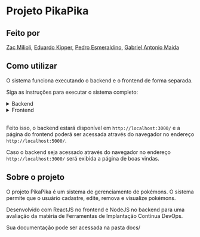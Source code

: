 # Projeto PikaPika

## Feito por
[Zac Milioli](https://www.linkedin.com/in/zac-milioli/), [Eduardo Kipper](https://www.linkedin.com/in/eduardo-kipper-3451771a4/), [Pedro Esmeraldino](https://www.linkedin.com/in/pedro-esmeraldino-922b82214/), [Gabriel Antonio Maida](https://github.com/GabrielMaida)

## Como utilizar

O sistema funciona executando o backend e o frontend de forma separada.

Siga as instruções para executar o sistema completo:

<details><summary>Backend</summary>

Abra um terminal na raíz do projeto e navegue até a pasta "backend" através do terminal
    
```bash 
cd backend\src
```

Instale as dependências do backend

```bash
npm install
```

Inicie o backend

```bash
node app.js
```

</details>

<details><summary>Frontend</summary>

Abra outro terminal na raíz do projeto e navegue até a pasta "frontend" através do terminal

```bash
cd frontend
```

Instale as dependências do frontend

```bash
npm install
```

Inicie o frontend

```bash
node run.js
```

</details>

<br>

Feito isso, o backend estará disponível em `http://localhost:3000/` e a página do frontend poderá ser acessada através do navegador no endereço `http://localhost:5000/`.

Caso o backend seja acessado através do navegador no endereço `http://localhost:3000/` será exibida a página de boas vindas.

## Sobre o projeto

O projeto PikaPika é um sistema de gerenciamento de pokémons. O sistema permite que o usuário cadastre, edite, remova e visualize pokémons.

Desenvolvido com ReactJS no frontend e NodeJS no backend para uma avaliação da matéria de Ferramentas de Implantação Contínua DevOps.

Sua documentação pode ser acessada na pasta docs/
